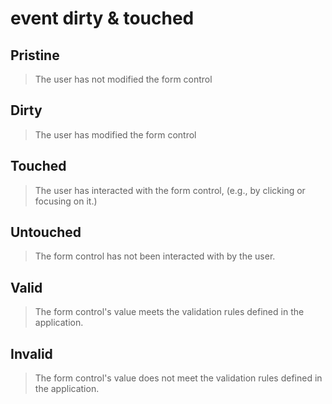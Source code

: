 # event dirty & touched

## Pristine

> The user has not modified the form control

## Dirty

> The user has modified the form control

## Touched

> The user has interacted with the form control, (e.g., by clicking or focusing on it.)

## Untouched

> The form control has not been interacted with by the user.

## Valid

> The form control's value meets the validation rules defined in the application.

## Invalid

> The form control's value does not meet the validation rules defined in the application.
